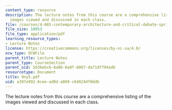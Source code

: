 ```yaml
---
content_type: resource
description: The lecture notes from this course are a comprehensive listing of the
  images viewed and discussed in each class.
file: /courses/4-665-contemporary-architecture-and-critical-debate-spring-2002/a397e9926ceead0da069c64824df0ddb_9ny5.pdf
file_size: 18953
file_type: application/pdf
learning_resource_types:
- Lecture Notes
license: https://creativecommons.org/licenses/by-nc-sa/4.0/
ocw_type: OCWFile
parent_title: Lecture Notes
parent_type: CourseSection
parent_uid: 5d36ebc6-8a86-6a8f-6867-da71df794ad6
resourcetype: Document
title: 9ny5.pdf
uid: a397e992-6cee-ad0d-a069-c64824df0ddb
---
```

The lecture notes from this course are a comprehensive listing of the images viewed and discussed in each class.